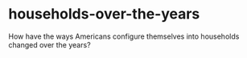 # households-over-the-years
How have the ways Americans configure themselves into households changed over the years?
